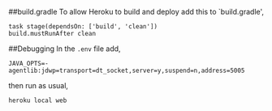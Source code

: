 ##build.gradle
To allow Heroku to build and deploy add this to `build.gradle',

    task stage(dependsOn: ['build', 'clean'])
    build.mustRunAfter clean


##Debugging
In the `.env` file add,

    JAVA_OPTS=-agentlib:jdwp=transport=dt_socket,server=y,suspend=n,address=5005

then run as usual,

    heroku local web
 